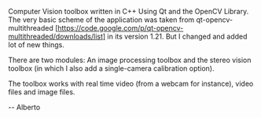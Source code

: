 Computer Vision toolbox written in C++ Using Qt and the OpenCV Library. The
very basic scheme of the application was taken from qt-opencv-multithreaded
[https://code.google.com/p/qt-opencv-multithreaded/downloads/list] in its
version 1.21. But I changed and added lot of new things. 

There are two modules: An image processing toolbox and the stereo vision
toolbox (in which I also add a single-camera calibration option).

The toolbox works with real time video (from a webcam for instance), video
files and image files.

--
Alberto
